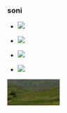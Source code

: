 <h3>soni</h3>


- <a href="https://music.apple.com/kr/album/a-book-of-love/1625847626?i=1625847851&l=en"><img src="https://img.shields.io/badge/-FA243C?style=flat&logo=Apple Music&logoColor=white"/>
- <img src="https://img.shields.io/badge/-8D1F89?style=flat&logo=Adobe XD&logoColor=FFFFFF"/> 
- <a href="https://www.figma.new"><img src="https://img.shields.io/badge/-000000?style=flat&logo=figma&logoColor=FFFFFF"/>

- <a href="https://blog.naver.com/lkosoqpmmmm"><img src="https://img.shields.io/badge/blog-2D8C3C?style=flat&logo=bitdefender&logoColor=white&link=https://blog.naver.com/lkosoqpmmmm"/>

![fav](./p.png)
